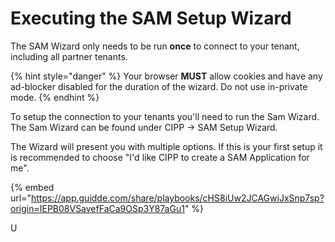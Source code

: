 # Executing the SAM Setup Wizard

The SAM Wizard only needs to be run **once** to connect to your tenant, including all partner tenants.

{% hint style="danger" %}
Your browser **MUST** allow cookies and have any ad-blocker disabled for the duration of the wizard. Do not use in-private mode.
{% endhint %}

To setup the connection to your tenants you'll need to run the Sam Wizard. The Sam Wizard can be found under CIPP -> SAM Setup Wizard.&#x20;

The Wizard will present you with multiple options. If this is your first setup it is recommended to choose "I'd like CIPP to create a SAM Application for me".

{% embed url="https://app.guidde.com/share/playbooks/cHS8iUw2JCAGwiJxSnp7sp?origin=IEPB08VSavefFaCa9OSp3Y87aGu1" %}

U
